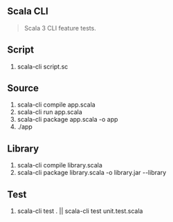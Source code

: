 Scala CLI
---------
>Scala 3 CLI feature tests.

Script
------
1. scala-cli script.sc

Source
------
1. scala-cli compile app.scala
2. scala-cli run app.scala
3. scala-cli package app.scala -o app
4. ./app

Library
-------
1. scala-cli compile library.scala
2. scala-cli package library.scala -o library.jar --library

Test
----
1. scala-cli test . || scala-cli test unit.test.scala